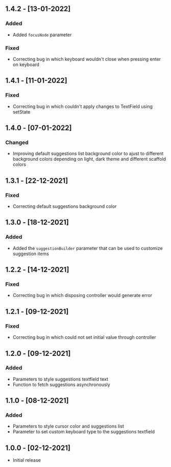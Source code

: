 ## 1.4.2 - [13-01-2022]

### Added
* Added `focusNode` parameter

### Fixed
* Correcting bug in which keyboard wouldn't close when pressing enter on keyboard

## 1.4.1 - [11-01-2022]

### Fixed
* Correcting bug in which couldn't apply changes to TextField using setState

## 1.4.0 - [07-01-2022]

### Changed
* Improving default suggestions list background color to ajust to different background colors depending on light, dark theme and different scaffold colors

## 1.3.1 - [22-12-2021]

### Fixed
* Correcting default suggestions background color

## 1.3.0 - [18-12-2021]

### Added
* Added the `suggestionBuilder` parameter that can be used to customize suggestion items

## 1.2.2 - [14-12-2021]

### Fixed
* Correcting bug in which disposing controller would generate error

## 1.2.1 - [09-12-2021]

### Fixed
* Correcting bug in which could not set initial value through controller

## 1.2.0 - [09-12-2021]

### Added
* Parameters to style suggestions textfield text
* Function to fetch suggestions asynchronously

## 1.1.0 - [08-12-2021]

### Added
* Parameters to style cursor color and suggestions list
* Parameter to set custom keyboard type to the suggestions textfield

## 1.0.0 - [02-12-2021]

* Initial release
